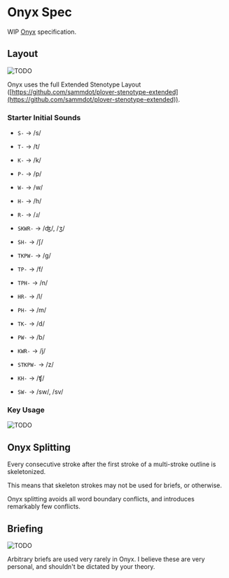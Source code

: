 # Onyx Spec

WIP [Onyx](../onyx.md) specification.

## Layout
![TODO](https://img.shields.io/badge/TODO-orange?style=flat)

Onyx uses the full Extended Stenotype Layout ([https://github.com/sammdot/plover-stenotype-extended](https://github.com/sammdot/plover-stenotype-extended)).

### Starter Initial Sounds

- `S-` -> /s/
- `T-` -> /t/
- `K-` -> /k/
- `P-` -> /p/
- `W-` -> /w/
- `H-` -> /h/
- `R-` -> /ɹ/
- `SKWR-` -> /ʤ/, /ʒ/
- `SH-` -> /ʃ/
- `TKPW-` -> /ɡ/
- `TP-` -> /f/
- `TPH-` -> /n/
- `HR-` -> /l/
- `PH-` -> /m/
- `TK-` -> /d/
- `PW-` -> /b/
- `KWR-` -> /j/
- `STKPW-` -> /z/
- `KH-` -> /ʧ/

- `SW-` -> /sw/, /sv/

### Key Usage
![TODO](https://img.shields.io/badge/TODO-orange?style=flat)

## Onyx Splitting

Every consecutive stroke after the first stroke of a multi-stroke outline is skeletonized.

This means that skeleton strokes may not be used for briefs, or otherwise.

Onyx splitting avoids all word boundary conflicts, and introduces remarkably few conflicts.

## Briefing
![TODO](https://img.shields.io/badge/TODO-orange?style=flat)

Arbitrary briefs are used very rarely in Onyx. I believe these are very personal, and shouldn't be dictated by your theory.
